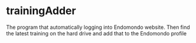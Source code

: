 # trainingAdder
The program that automatically logging into Endomondo website. Then find the latest training on the hard drive and add that to the Endomondo profile
